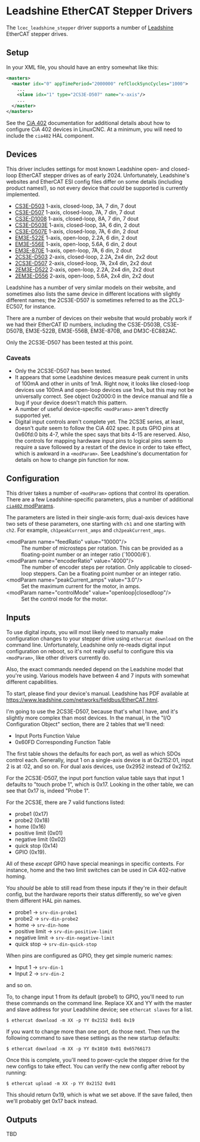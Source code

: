 # Leadshine EtherCAT Stepper Drivers

The `lcec_leadshine_stepper` driver supports a number of
[Leadshine](http://www.leadshine.com) EtherCAT stepper
drives.

## Setup

In your XML file, you should have an entry somewhat like this:

```xml
<masters>
  <master idx="0" appTimePeriod="2000000" refClockSyncCycles="1000">
    ...
    <slave idx="1" type="2CS3E-D507" name="x-axis"/>
	...
  </master>
</masters>
```

See the [CiA 402](cia402.md) documentation for additional details
about how to configure CiA 402 devices in LinuxCNC.  At a minimum, you
will need to include the `cia402` HAL component.

## Devices

This driver includes settings for most known Leadshine open- and
closed-loop EtherCAT stepper drives as of early 2024.  Unfortunately,
Leadshine's websites and EtherCAT ESI config files differ on some
details (including product names!), so not every device that *could*
be supported is currently implemented.

- [CS3E-D503](https://www.leadshine.com/product-detail/CS3E-D503.html) 1-axis, closed-loop, 3A, 7 din, 7 dout
- [CS3E-D507](https://www.leadshine.com/product-detail/CS3E-D507.html) 1-axis, closed-loop, 7A, 7 din, 7 dout
- [CS3E-D1008](https://www.leadshine.com/product-detail/CS3E-D1008.html) 1-axis, closed-loop, 8A, 7 din, 7 dout
- [CS3E-D503E](https://www.leadshine.com/product-detail/CS3E-D503E.html) 1-axis, closed-loop, 3A, 6 din, 2 dout
- [CS3E-D507E](https://www.leadshine.com/product-detail/CS3E-D507E.html) 1-axis, closed-loop, 7A, 6 din, 2 dout
- [EM3E-522E](https://www.leadshine.com/product-detail/EM3E-522E.html) 1-axis, open-loop, 2.2A, 6 din, 2 dout
- [EM3E-556E](https://www.leadshine.com/product-detail/EM3E-556E.html) 1-axis, open-loop, 5.6A, 6 din, 2 dout
- [EM3E-870E](https://www.leadshine.com/product-detail/EM3E-870E.html) 1-axis, open-loop, 7A, 6 din, 2 dout
- [2CS3E-D503](https://www.leadshine.com/product/2CS3E-D503-14-15-993-70.html) 2-axis, closed-loop, 2.2A, 2x4 din, 2x2 dout
- [2CS3E-D507](https://www.leadshine.com/product/2CS3E-D507-14-15-994-70.html) 2-axis, closed-loop, 7A, 2x4 din, 2x2 dout
- [2EM3E-D522](https://www.leadshine.com/product-detail/2EM3E-522.html) 2-axis, open-loop, 2.2A, 2x4 din, 2x2 dout
- [2EM3E-D556](https://www.leadshine.com/product-detail/2EM3E-556.html) 2-axis, open-loop, 5.6A, 2x4 din, 2x2 dout

Leadshine has a number of very similar models on their website, and
sometimes also lists the same device in different locations with
slightly different names; the 2CS3E-D507 is sometimes referred to as
the 2CL3-EC507, for instance.

There are a number of devices on their website that would probably
work if we had their EtherCAT ID numbers, including the CS3E-D503B,
CS3E-D507B, EM3E-522B, EM3E-556B, EM3E-870B, and DM3C-EC882AC.

Only the 2CS3E-D507 has been tested at this point.

### Caveats

- Only the 2CS3E-D507 has been tested.
- It appears that some Leadshine devices measure peak current in units
  of 100mA and other in units of 1mA.  Right now, it looks like
  closed-loop devices use 100mA and open-loop devices use 1mA, but
  this may not be universally correct.  See object 0x2000:0 in the
  device manual and file a bug if your device doesn't match this
  pattern.
- A number of useful device-specific `<modParams>` aren't directly
  supported yet.
- Digital input controls aren't complete yet.  The 2CS3E series, at
  least, doesn't *quite* seem to follow the CiA 402 spec.  It puts
  GPIO pins at 0x60fd:0 bits 4-7, while the spec says that bits 4-15
  are reserved.  Also, the controls for mapping hardware input pins to
  logical pins seem to require a save followed by a restart of the
  device in order to take effect, which is awkward in a
  `<modParam>`. See Leadshine's documentation for details on how to
  change pin function for now.

## Configuration

This driver takes a number of `<modParam>` options that control its
operation.  There are a few Leadshine-specific parameters, plus a
number of additional [`cia402` modParams](cia402.md).

The parameters are listed in their single-axis form; dual-axis devices
have two sets of these parameters, one starting with `ch1` and one
starting with `ch2`.  For example, `ch1peakCurrent_amps` and
`ch2peakCurrent_amps`.

<dl>
<dt>&lt;modParam name="feedRatio" value="10000"/&gt;</dt>
<dd>The number of microsteps per rotation.  This can be provided as a floating-point number or an integer ratio (`10000/6`).</dd>

<dt>&lt;modParam name="encoderRatio" value="4000"/&gt;</dt>
<dd>The number of encoder steps per rotation.  Only applicable to closed-loop steppers.  Can be a floating point number or an integer ratio.</dd>

<dt>&lt;modParam name="peakCurrent_amps" value="3.0"/&gt</dt>
<dd>Set the maximum current for the motor, in amps.</dd>

<dt>&lt;modParam name="controlMode"  value="openloop|closedloop"/&gt</dt>
<dd>Set the control mode for the motor.  </dd>

</dl>

## Inputs

To use digital inputs, you will most likely need to manually make
configuration changes to your stepper drive using `ethercat download`
on the command line.  Unfortunately, Leadshine only re-reads digital
input configuration on reboot, so it's not really useful to configure
this via `<modParam>`, like other drivers currently do.

Also, the exact commands needed depend on the Leadshine model that
you're using.  Various models have between 4 and 7 inputs with
somewhat different capabilities.

To start, please find your device's manual.  Leadshine has PDF
available at
https://www.leadshine.com/networks/fieldbus/EtherCAT.html.

I'm going to use the 2CS3E-D507, because that's what I have, and it's
slightly more complex than most devices.  In the manual, in the "I/O
Configuration Object" section, there are 2 tables that we'll need:

- Input Ports Function Value
- 0x60FD Corresponding Function Table

The first table shows the defaults for each port, as well as which
SDOs control each.  Generally, input 1 on a single-axis device is at
0x2152:01, input 2 is at :02, and so on.  For dual axis devices, use
0x2952 instead of 0x2152.

For the 2CS3E-D507, the input port function value table says that
input 1 defaults to "touch probe 1", which is 0x17.  Looking in the
other table, we can see that 0x17 is, indeed "Probe 1".

For the 2CS3E, there are 7 valid functions listed:

- probe1 (0x17)
- probe2 (0x18)
- home (0x16)
- positive limit (0x01)
- negative limit (0x02)
- quick stop (0x14)
- GPIO (0x19).

All of these *except* GPIO have special meanings in specific contexts.
For instance, home and the two limit switches can be used in CiA
402-native homing.

You *should* be able to still read from these inputs if they're in
their default config, but the hardware reports their status
differently, so we've given them different HAL pin names.

- probe1 -> `srv-din-probe1`
- probe2 -> `srv-din-probe2`
- home -> `srv-din-home`
- positive limit -> `srv-din-positive-limit`
- negative limit -> `srv-din-negative-limit`
- quick stop -> `srv-din-quick-stop`

When pins are configured as GPIO, they get simple numeric names:

- Input 1 -> `srv-din-1`
- Input 2 -> `srv-din-2`

and so on.

To, to change input 1 from its default (probe1) to GPIO, you'll need
to run these commands on the command line.  Replace XX and YY with the
master and slave address for your Leadshine device; see `ethercat
slaves` for a list.

```
$ ethercat download -m XX -p YY 0x2152 0x01 0x19
```

If you want to change more than one port, do those next.  Then run the
following command to save these settings as the new startup defaults:

```
$ ethercat download -m XX -p YY 0x1010 0x01 0x65766173
```

Once this is complete, you'll need to power-cycle the stepper drive for the
new configs to take effect.  You can verify the new config after
reboot by running:

```
$ ethercat upload -m XX -p YY 0x2152 0x01
```

This should return 0x19, which is what we set above.  If the save
failed, then we'll probably get 0x17 back instead.

## Outputs

TBD
